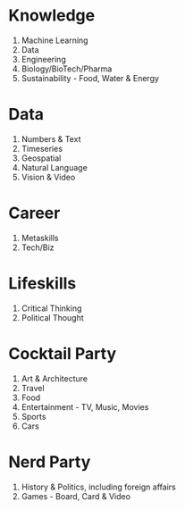 # Knowledge

1. Machine Learning
2. Data
3. Engineering
4. Biology/BioTech/Pharma
5. Sustainability - Food, Water & Energy

# Data 
1. Numbers & Text
2. Timeseries
3. Geospatial
4. Natural Language
5. Vision & Video

# Career

1. Metaskills
2. Tech/Biz

# Lifeskills

1. Critical Thinking
2. Political Thought

# Cocktail Party

1. Art & Architecture
2. Travel
3. Food 
4. Entertainment - TV, Music, Movies
5. Sports
6. Cars

# Nerd Party

1. History & Politics, including foreign affairs
3. Games - Board, Card & Video
